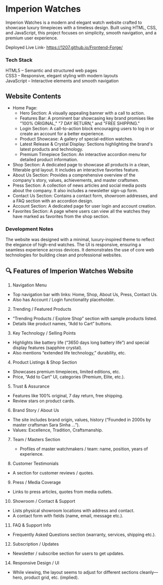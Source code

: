  # Imperion Watches
Imperion Watches is a modern and elegant watch website crafted to showcase luxury timepieces with a timeless design. Built using HTML, CSS, and JavaScript, this project focuses on simplicity, smooth navigation, and a premium user experience.  

Deployed Live Link- https://1207.github.io/Frontend-Forge/  

### Tech Stack   
HTML5 – Semantic and structured web pages  
CSS3 – Responsive, elegant styling with modern layouts  
JavaScript – Interactive elements and smooth navigation  

## Website Contents
- Home Page:
  * Hero Section: A visually appealing banner with a call to action.  
  * Features Bar: A prominent bar showcasing key brand promises like "100% ORIGINAL," "7 DAY RETURN," and "FREE SHIPPING."  
  * Login Section: A call-to-action block encouraging users to log in or create an account for a better experience.  
  * Product Showcase: A gallery of special-edition watches.  
  * Latest Release & Crystal Display: Sections highlighting the brand's latest products and technology.  
  * Premium Timepiece Section: An interactive accordion menu for detailed product information.  
- Shop Section: A dedicated page to showcase all products in a clean, filterable grid layout. It includes an interactive favorites feature.  
- About Us Section: Provides a comprehensive overview of the company's story, values, achievements, and master craftsmen.  
- Press Section: A collection of news articles and social media posts about the company. It also includes a newsletter sign-up form.  
- Contact Us Section: Contains a contact form, showroom addresses, and a FAQ section with an accordion design.  
- Account Section: A dedicated page for user login and account creation.  
- Favorites Section: A page where users can view all the watches they have marked as favorites from the shop section.  



### Development Notes  
The website was designed with a minimal, luxury-inspired theme to reflect the elegance of high-end watches. The UI is responsive, ensuring a seamless experience across devices. It demonstrates the use of core web technologies for building clean and professional websites.  
 

## 🔍 Features of Imperion Watches Website

1. Navigation Menu
 * Top navigation bar with links: Home, Shop, About Us, Press, Contact Us.  
 * Also has Account / Login functionality placeholder.   


2. Trending / Featured Products  
 * “Trending Products / Explore Shop” section with sample products listed.   
 * Details like product names, “Add to Cart” buttons.   


3. Key Technology / Selling Points  
 * Highlights like battery life (“3650 days long battery life”) and special display features (sapphire crystal).  
 * Also mentions “extended life technology,” durability, etc.  


4. Product Listings & Shop Section 
 * Showcases premium timepieces, limited editions, etc.  
 * Price, “Add to Cart” UI, categories (Premium, Elite, etc.).  


5. Trust & Assurance  
 * Features like 100% original, 7 day return, free shipping.   
 * Review stars on product cards.  


6. Brand Story / About Us  
 * The site includes brand origin, values, history (“Founded in 2000s by master craftsman Sara Sinha …”).  
 * Values: Excellence, Tradition, Craftsmanship.  


7. Team / Masters Section
   * Profiles of master watchmakers / team: name, position, years of experience.  

9. Customer Testimonials  
 * A section for customer reviews / quotes.  


9. Press / Media Coverage  
 * Links to press articles, quotes from media outlets.  


10. Showroom / Contact & Support  
  * Lists physical showroom locations with address and contact.  
  * A contact form with fields (name, email, message etc.).   


11. FAQ & Support Info  
  * Frequently Asked Questions section (warranty, services, shipping etc.).  


12. Subscription / Updates  
  * Newsletter / subscribe section for users to get updates.  


14. Responsive Design / UI  
  * While viewing, the layout seems to adjust for different sections cleanly—hero, product grid, etc. (implied). 










